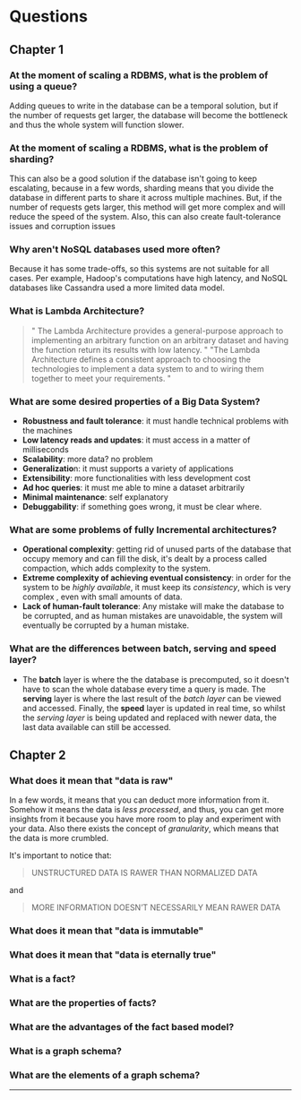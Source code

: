 # Questions
 
## Chapter 1

### At the moment of scaling a RDBMS, what is the problem of using a queue?
Adding queues to write in the database can be a temporal solution, but if the number of requests get larger, the database will become the bottleneck and thus the whole system will function slower.

### At the moment of scaling a RDBMS, what is the problem of sharding?
This can also be a good solution if the database isn't going to keep escalating, because in a few words, sharding means that you divide the database in different parts to share it across multiple machines. 
But, if the number of requests gets larger, this method will get more complex and will reduce the speed of the system.
Also, this can also create fault-tolerance issues and corruption issues

### Why aren't NoSQL databases used more often?
Because it has some trade-offs, so this systems are not suitable for all cases.
Per example, Hadoop's computations have high latency, and NoSQL databases like Cassandra used a more limited data model.

### What is Lambda Architecture?
> " The Lambda Architecture provides a general-purpose approach to implementing an arbitrary function on an arbitrary dataset and having the function return its results with low latency. "
> "The Lambda Architecture defines a consistent approach to choosing the technologies to implement a data system to and to wiring them together to meet your requirements. "

### What are some desired properties of a Big Data System?
- **Robustness and fault tolerance**: it must handle technical problems with the machines
- **Low latency reads and updates**: it must access in a matter of milliseconds
- **Scalability**: more data? no problem
- **Generalizatio**n: it must supports a variety of applications
- **Extensibility**: more functionalities with less development cost
- **Ad hoc queries**: it must me able to mine a dataset arbitrarily
- **Minimal maintenance**: self explanatory
- **Debuggability**: if something goes wrong, it must be clear where.

### What are some problems of fully Incremental architectures?
- **Operational complexity**: getting rid of unused parts of the database that occupy memory and can fill the disk, it's dealt by a process called compaction, which adds complexity to the system.
- **Extreme complexity of achieving eventual consistency**:  in order for the system to be *highly available*, it must keep its *consistency*, which is very complex , even with small amounts of data. 
- **Lack of human-fault tolerance**: Any mistake will make the database to be corrupted, and as human mistakes are unavoidable, the system will eventually be corrupted by a human mistake.

### What are the differences between batch, serving and speed layer?
- The **batch** layer is where the the database is precomputed, so it doesn't have to scan the whole database every time a query is made. The **serving** layer is where the last result of the *batch layer* can be viewed and accessed. Finally, the **speed** layer is updated in real time, so whilst the *serving layer* is being updated and replaced with newer data, the last data available can still be accessed.

## Chapter 2
### What does it mean that "data is raw"
In a few words, it means that you can deduct more information from it. Somehow it means the data is *less processed*, and thus, you can get more insights from it because you have more room to play and experiment with your data.
Also there exists the concept of *granularity*, which means that the data is more crumbled.

It's important to notice that:
> UNSTRUCTURED DATA IS RAWER THAN NORMALIZED DATA

and
>MORE INFORMATION DOESN’T NECESSARILY MEAN RAWER DATA

### What does it mean that "data is immutable"

### What does it mean that "data is eternally true"

### What is a fact?

### What are the properties of facts?

### What are the advantages of the fact based model?

### What is a graph schema?

### What are the elements of a graph schema?

---
<!--stackedit_data:
eyJoaXN0b3J5IjpbLTQ0Njk2MTg3NSwtNTQyODcyMTk0LC0xMz
Q0NTQ0NjE1LC0xNDkxODk0NjAzLC0xMzA4NjMyOTQsMTM4ODI0
NDQ5MywtMTk0Mzg2MjM5NCw1MjA2MzA5MjQsMTA4NTEyODgwMV
19
-->